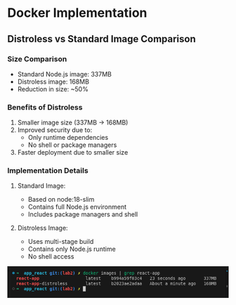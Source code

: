 # Docker Implementation

## Distroless vs Standard Image Comparison

### Size Comparison
- Standard Node.js image: 337MB
- Distroless image: 168MB
- Reduction in size: ~50%

### Benefits of Distroless
1. Smaller image size (337MB → 168MB)
2. Improved security due to:
   - Only runtime dependencies
   - No shell or package managers
3. Faster deployment due to smaller size

### Implementation Details
1. Standard Image:
   - Based on node:18-slim
   - Contains full Node.js environment
   - Includes package managers and shell

2. Distroless Image:
   - Uses multi-stage build
   - Contains only Node.js runtime
   - No shell access

![alt text](md_assets/docker-comparison.png)